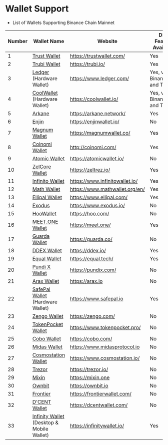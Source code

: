 # Wallet Support

* List of Wallets Supporting Binance Chain Mainnet

| Number | Wallet Name                                            | Website                          |DEX Feature Available|Testnet Support|WalletConnect Support|
| ------ | ------------------------------------------------------ | -------------------------------- |-----| -----|-----|
| 1      | [Trust Wallet](wallets/trust-wallet.md)                | <https://trustwallet.com/>       |Yes  | Yes|Yes|
| 2      | [Trubi Wallet](wallets/trubi.md)                       | <https://trubi.io/>              |Yes| No|Yes|
| 3      | [Ledger](wallets/ledger.md) (Hardware Wallet)          | <https://www.ledger.com/>        |Yes, via Binance.org and Trubi|Yes, via Binance.org and Trubi|Yes, via Binance.org and Trubi|Yes, via Binance.org and Trubi|
| 4      | [CoolWallet](wallets/cool-wallet.md) (Hardware Wallet) | <https://coolwallet.io/>         |Yes, via Binance.org and Trubi|Yes, via Binance.org and Trubi|Yes, via Binance.org and Trubi|Yes, via Binance.org and Trubi|
| 5      | [Arkane](smart-chain/wallet/arkane.md)                 | <https://arkane.network/>        |Yes|Yes|No|
| 6      | [Enjin](wallets/enjin.md)                              | <https://enjinwallet.io/>        |No|No|No|
| 7      | [Magnum Wallet](wallets/magnum.md)                     | <https://magnumwallet.co/>       |Yes|No| Yes|
| 8      | [Coinomi Wallet](wallets/coinomi-wallet.md)            | <http://coinomi.com/>            |Yes|No| Yes|
| 9      | [Atomic Wallet](wallets/atomic-wallet.md)              | <https://atomicwallet.io/>       |No|No| Yes|
| 10      | [ZelCore Wallet](wallets/zelcore-wallet.md)            | <https://zeltrez.io/>            |Yes|No| Yes|
| 11     | [Infinito Wallet](wallets/infinito-wallet.md)          | <https://www.infinitowallet.io/> |Yes|No| Yes|
| 12     | [Math Wallet](wallets/math-wallet.md)                  | <https://www.mathwallet.org/en/> |Yes|No| Yes|
| 13     | [Ellipal Wallet](wallets/ellipal-wallet.md)            | <https://www.ellipal.com/>       |Yes|No|  No|
| 14     | [Exodus](wallets/exodus.md)                            | <https://www.exodus.io/>         |No|No|  No|
| 15     | [HooWallet](wallets/hoo-wallet.md)                     | <https://hoo.com/>               |No|No|  No|
| 16     | [MEET.ONE Wallet](wallets/meet.md)                     | <https://meet.one/>              |Yes|No| Yes|
| 17     | [Guarda Wallet](wallets/guarda.md)                     | <https://guarda.co/>             |No|No|  No|
| 18     | [DDEX Wallet](wallets/ddex.md)                         | <https://ddex.io/>               |Yes|No|  No|
| 19     | [Equal Wallet](wallets/equal.md)                       | <https://equal.tech/>            |Yes|Yes| Yes|
| 20     | [Pundi X Wallet](wallets/pundi.md)                     | <https://pundix.com/>            |No|No|  No|
| 21     | [Arax Wallet](wallets/arax.md)                         | <https://arax.io>                |No|No|  No|
| 22     | [SafePal Wallet](wallets/safepal.md) (Hardware Wallet) | <https://www.safepal.io>         |Yes|No| Yes|
| 23     | [Zengo Wallet](wallets/zengo.md)                       | <https://zengo.com/>             |No|No|  No|
| 24     | [TokenPocket Wallet](wallets/tokenpocket.md)           | <https://www.tokenpocket.pro/>   |No|No| Yes|
| 25     | [Cobo Wallet](wallets/cobo.md)                         | <https://cobo.com/>              |No|No| Yes|
| 26     | [Midas Wallet](wallets/midas-wallet.md)                | <https://www.midasprotocol.io>   |No|No|  No|
| 27     | [Cosmostation Wallet](wallets/cosmostation.md)         | <https://www.cosmostation.io/>   |No|Yes| Yes|
| 28     | [Trezor](wallets/trezor.md)                            | <https://trezor.io/>             |No|No| Yes|
| 29     | [Mixin](wallets/mixin.md)                              | <https://mixin.one>              |No|No|  No|
| 30     | [Ownbit](wallets/ownbit.md)                            | <https://ownbit.io>              |No|No|  No|
| 31     | [Frontier](wallets/frontier.md)                        | <https://frontierwallet.com/>    |No|Yes|  No|
| 32     | [D'CENT Wallet](wallets/dcent-wallet.md)               | <https://dcentwallet.com/>       |No|Yes|  No|
| 33     | [Infinity Wallet](wallets/infinitywallet.md) (Desktop & Mobile Wallet) | <https://infinitywallet.io/>     |Yes  | No|Yes|

